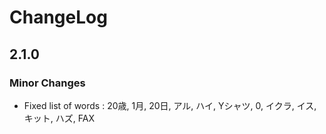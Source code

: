 # ChangeLog

## 2.1.0

### Minor Changes

- Fixed list of words : 20歳, 1月, 20日, アル, ハイ, Yシャツ, 0, イクラ, イス, キット, ハズ, FAX